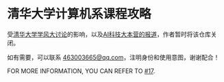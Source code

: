 # 清华大学计算机系课程攻略

受[清华大学学风大讨论](https://mp.weixin.qq.com/s/SfChbqyhS3URUI75zM93fw)的影响，以及[AI科技大本营的报道](https://blog.csdn.net/dqcfkyqdxym3f8rb0/article/details/88858917)，作者暂时将该仓库关闭。

如有需要，可以联系 463003665@qq.com，注明身份和使用意图，谢谢配合！

FOR MORE INFORMATION, YOU CAN REFER TO [#17](https://github.com/Trinkle23897/THU-CST-Cracker/issues/17).
